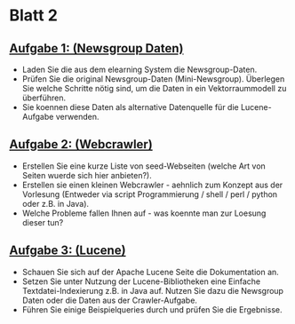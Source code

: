 # Blatt 2

## [Aufgabe 1: (Newsgroup Daten)](Aufgabe1.txt)

- Laden Sie die aus dem elearning System die Newsgroup-Daten. 
- Prüfen Sie die original Newsgroup-Daten (Mini-Newsgroup). Überlegen Sie welche Schritte nötig sind, um die Daten in ein Vektorraummodell zu überführen. 
- Sie koennen diese Daten als alternative Datenquelle für die Lucene-Aufgabe verwenden.

## [Aufgabe 2: (Webcrawler)](Aufgabe2)

- Erstellen Sie eine kurze Liste von seed-Webseiten (welche Art von Seiten wuerde sich hier anbieten?). 
- Erstellen sie einen kleinen Webcrawler - aehnlich zum Konzept aus der Vorlesung (Entweder via script Programmierung / shell / perl / python oder z.B. in Java). 
- Welche Probleme fallen Ihnen auf - was koennte man zur Loesung dieser tun?

## [Aufgabe 3: (Lucene)](Aufgabe3/Lucene)

- Schauen Sie sich auf der Apache Lucene Seite die Dokumentation an. 
- Setzen Sie unter Nutzung der Lucene-Bibliotheken eine Einfache Textdatei-Indexierung z.B. in Java auf. Nutzen Sie dazu die Newsgroup Daten oder die Daten aus der Crawler-Aufgabe. 
- Führen Sie einige Beispielqueries durch und prüfen Sie die Ergebnisse.